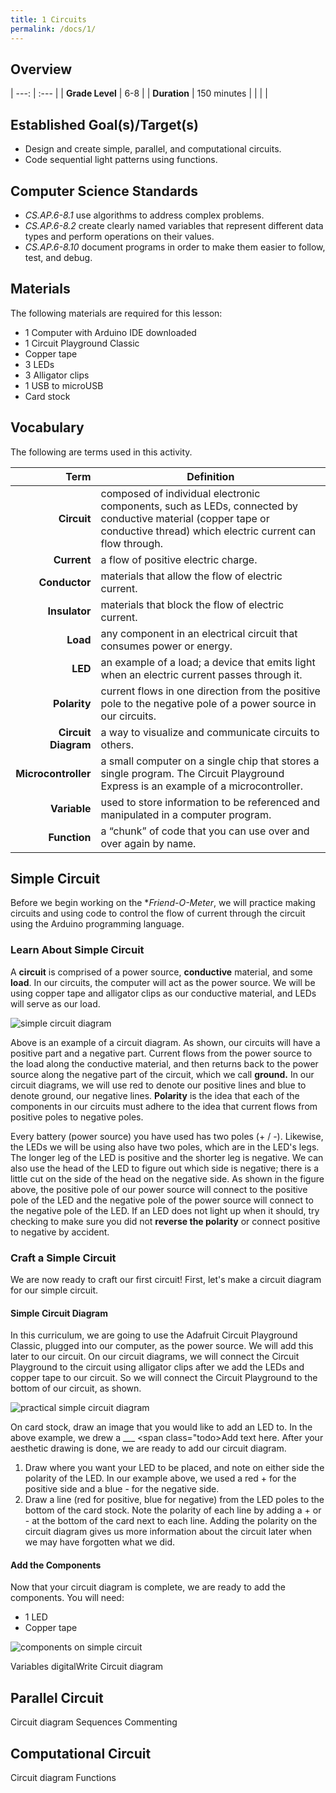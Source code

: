 ```yaml
---
title: 1 Circuits
permalink: /docs/1/
---
```

## Overview

| ---: | :--- |
| **Grade Level** | 6-8 |
| **Duration**  | 150 minutes  |
|   |   |

## Established Goal(s)/Target(s)
- Design and create simple, parallel, and computational circuits.
- Code sequential light patterns using functions.

## Computer Science Standards
- *CS.AP.6-8.1* use algorithms to address complex problems.
- *CS.AP.6-8.2* create clearly named variables that represent different data types and perform operations on their values.
- *CS.AP.6-8.10* document programs in order to make them easier to follow, test, and debug.

## Materials
The following materials are required for this lesson:
- 1 Computer with Arduino IDE downloaded
- 1 Circuit Playground Classic
- Copper tape
- 3 LEDs
- 3 Alligator clips
- 1 USB to microUSB
- Card stock

## Vocabulary
The following are terms used in this activity.

 Term | Definition
 ---: | --
**Circuit**  |  composed of individual electronic components, such as LEDs, connected by conductive material (copper tape or conductive thread) which electric current can flow through.
**Current**  |  a flow of positive electric charge.
**Conductor**  |  materials that allow the flow of electric current.
**Insulator**  |  materials that block the flow of electric current.
**Load**  | any component in an electrical circuit that consumes power or energy.
**LED**  |  an example of a load; a device that emits light when an electric current passes through it.
**Polarity**  |  current flows in one direction from the positive pole to the negative pole of a power source in our circuits.
**Circuit Diagram**  |  a way to visualize and communicate circuits to others.
**Microcontroller**  |  a small computer on a single chip that stores a single program. The Circuit Playground Express is an example of a microcontroller.
**Variable**  |  used to store information to be referenced and manipulated in a computer program.
**Function**  |  a “chunk” of code that you can use over and over again by name.

## Simple Circuit
Before we begin working on the **Friend-O-Meter*, we will practice making circuits
and using code to control the flow of current through the circuit using the
Arduino programming language.

### Learn About Simple Circuit
A **circuit** is comprised of a power source, **conductive** material, and some
**load**. In our circuits, the computer will act as the power source. We will be
using copper tape and alligator clips as our conductive material, and LEDs will
serve as our load.

![simple circuit diagram](../images/1-circuit-diagram.png)

Above is an example of a circuit diagram. As shown, our circuits will have a
positive part and a negative part. Current flows from the power source to the load
along the conductive material, and then returns back to the power source along
the negative part of the circuit, which we call **ground.** In our circuit diagrams,
we will use red to denote our positive lines and blue to denote ground, our
negative lines. **Polarity** is the idea that each of the components in our circuits
must adhere to the idea that current flows from positive poles to negative poles.

Every battery (power source) you have used has two poles (+ / -). Likewise,
the LEDs we will be using also have two poles, which are in the LED's legs.
The longer leg of the LED is positive and the shorter leg is negative. We can also
use the head of the LED to figure out which side is negative; there is a little cut
on the side of the head on the negative side. As shown in the figure above,
the positive pole of our power source will connect to the positive pole of the
LED and the negative pole of the power source will connect to the negative pole
of the LED. If an LED does not light up when it should, try checking to make sure
you did not **reverse the polarity** or connect positive to negative by accident.

### Craft a Simple Circuit
We are now ready to craft our first circuit! First, let's make a circuit diagram
for our simple circuit.

#### Simple Circuit Diagram
In this curriculum, we are going to use the Adafruit Circuit Playground Classic,
plugged into our computer, as the power source. We will add this later to our
circuit. On our circuit diagrams, we will connect the Circuit Playground to the
circuit using alligator clips after we add the LEDs and copper tape to our circuit.
So we will connect the Circuit Playground to the bottom of our circuit, as shown.

![practical simple circuit diagram](../images/1-simple-circuit-diagram.png)

On card stock, draw an image that you would like to add an LED to. In the above
example, we drew a ___ <span class="todo>Add text here</span>. After your
aesthetic drawing is done, we are ready to add our circuit diagram.

1. Draw where you want your LED to be placed, and note on either side the polarity of the LED. In our example above, we used a red + for the positive side and a blue - for the negative side.
2. Draw a line (red for positive, blue for negative) from the LED poles to the bottom of the card stock. Note the polarity of each line by adding a + or - at the bottom of the card next to each line. Adding the polarity on the circuit diagram gives us more information about the circuit later when we may have forgotten what we did.

#### Add the Components
Now that your circuit diagram is complete, we are ready to add the components.
You will need:
- 1 LED
- Copper tape

![components on simple circuit](../images/1-simple-circuit.png)


Variables
digitalWrite
Circuit diagram

## Parallel Circuit
Circuit diagram
Sequences
Commenting

## Computational Circuit
Circuit diagram
Functions

